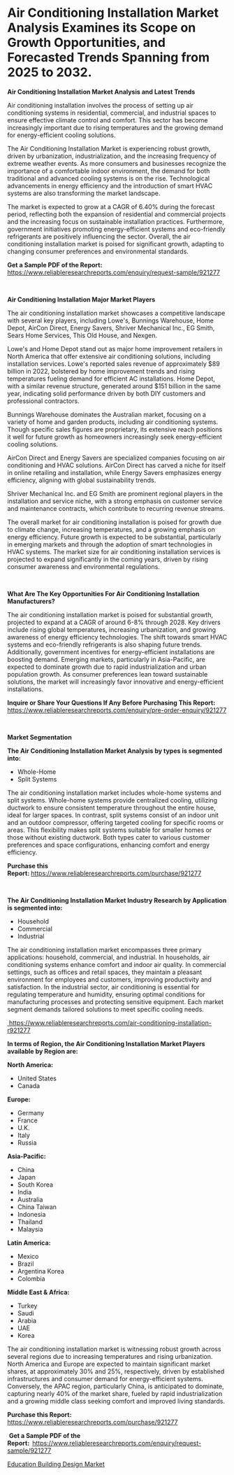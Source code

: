 <p><h1>Air Conditioning Installation Market Analysis Examines its Scope on Growth Opportunities, and Forecasted Trends Spanning from 2025 to 2032.</h1></p><p><strong>Air Conditioning Installation Market Analysis and Latest Trends</strong></p>
<p><p>Air conditioning installation involves the process of setting up air conditioning systems in residential, commercial, and industrial spaces to ensure effective climate control and comfort. This sector has become increasingly important due to rising temperatures and the growing demand for energy-efficient cooling solutions. </p><p>The Air Conditioning Installation Market is experiencing robust growth, driven by urbanization, industrialization, and the increasing frequency of extreme weather events. As more consumers and businesses recognize the importance of a comfortable indoor environment, the demand for both traditional and advanced cooling systems is on the rise. Technological advancements in energy efficiency and the introduction of smart HVAC systems are also transforming the market landscape.</p><p>The market is expected to grow at a CAGR of 6.40% during the forecast period, reflecting both the expansion of residential and commercial projects and the increasing focus on sustainable installation practices. Furthermore, government initiatives promoting energy-efficient systems and eco-friendly refrigerants are positively influencing the sector. Overall, the air conditioning installation market is poised for significant growth, adapting to changing consumer preferences and environmental standards.</p></p>
<p><strong>Get a Sample PDF of the Report:&nbsp;</strong> <a href="https://www.reliableresearchreports.com/enquiry/request-sample/921277?utm_campaign=2222&utm_medium=2&utm_source=Github&utm_content=ia&utm_term=05032025&utm_id=air-conditioning-installation">https://www.reliableresearchreports.com/enquiry/request-sample/921277</a></p>
<p>&nbsp;</p>
<p><strong>Air Conditioning Installation Major Market Players</strong></p>
<p><p>The air conditioning installation market showcases a competitive landscape with several key players, including Lowe's, Bunnings Warehouse, Home Depot, AirCon Direct, Energy Savers, Shriver Mechanical Inc., EG Smith, Sears Home Services, This Old House, and Nexgen. </p><p>Lowe's and Home Depot stand out as major home improvement retailers in North America that offer extensive air conditioning solutions, including installation services. Lowe's reported sales revenue of approximately $89 billion in 2022, bolstered by home improvement trends and rising temperatures fueling demand for efficient AC installations. Home Depot, with a similar revenue structure, generated around $151 billion in the same year, indicating solid performance driven by both DIY customers and professional contractors.</p><p>Bunnings Warehouse dominates the Australian market, focusing on a variety of home and garden products, including air conditioning systems. Though specific sales figures are proprietary, its extensive reach positions it well for future growth as homeowners increasingly seek energy-efficient cooling solutions.</p><p>AirCon Direct and Energy Savers are specialized companies focusing on air conditioning and HVAC solutions. AirCon Direct has carved a niche for itself in online retailing and installation, while Energy Savers emphasizes energy efficiency, aligning with global sustainability trends.</p><p>Shriver Mechanical Inc. and EG Smith are prominent regional players in the installation and service niche, with a strong emphasis on customer service and maintenance contracts, which contribute to recurring revenue streams.</p><p>The overall market for air conditioning installation is poised for growth due to climate change, increasing temperatures, and a growing emphasis on energy efficiency. Future growth is expected to be substantial, particularly in emerging markets and through the adoption of smart technologies in HVAC systems. The market size for air conditioning installation services is projected to expand significantly in the coming years, driven by rising consumer awareness and environmental regulations.</p></p>
<p>&nbsp;</p>
<p><strong>What Are The Key Opportunities For Air Conditioning Installation Manufacturers?</strong></p>
<p><p>The air conditioning installation market is poised for substantial growth, projected to expand at a CAGR of around 6-8% through 2028. Key drivers include rising global temperatures, increasing urbanization, and growing awareness of energy efficiency technologies. The shift towards smart HVAC systems and eco-friendly refrigerants is also shaping future trends. Additionally, government incentives for energy-efficient installations are boosting demand. Emerging markets, particularly in Asia-Pacific, are expected to dominate growth due to rapid industrialization and urban population growth. As consumer preferences lean toward sustainable solutions, the market will increasingly favor innovative and energy-efficient installations.</p></p>
<p><strong>Inquire or Share Your Questions If Any Before Purchasing This Report:</strong> <a href="https://www.reliableresearchreports.com/enquiry/pre-order-enquiry/921277?utm_campaign=2222&utm_medium=2&utm_source=Github&utm_content=ia&utm_term=05032025&utm_id=air-conditioning-installation">https://www.reliableresearchreports.com/enquiry/pre-order-enquiry/921277</a></p>
<p>&nbsp;</p>
<p><strong>Market Segmentation</strong></p>
<p><strong>The Air Conditioning Installation Market Analysis by types is segmented into:</strong></p>
<p><ul><li>Whole-Home</li><li>Split Systems</li></ul></p>
<p><p>The air conditioning installation market includes whole-home systems and split systems. Whole-home systems provide centralized cooling, utilizing ductwork to ensure consistent temperature throughout the entire house, ideal for larger spaces. In contrast, split systems consist of an indoor unit and an outdoor compressor, offering targeted cooling for specific rooms or areas. This flexibility makes split systems suitable for smaller homes or those without existing ductwork. Both types cater to various customer preferences and space configurations, enhancing comfort and energy efficiency.</p></p>
<p><strong>Purchase this Report:&nbsp;</strong><a href="https://www.reliableresearchreports.com/purchase/921277?utm_campaign=2222&utm_medium=2&utm_source=Github&utm_content=ia&utm_term=05032025&utm_id=air-conditioning-installation">https://www.reliableresearchreports.com/purchase/921277</a></p>
<p>&nbsp;</p>
<p><strong>The Air Conditioning Installation Market Industry Research by Application is segmented into:</strong></p>
<p><ul><li>Household</li><li>Commercial</li><li>Industrial</li></ul></p>
<p><p>The air conditioning installation market encompasses three primary applications: household, commercial, and industrial. In households, air conditioning systems enhance comfort and indoor air quality. In commercial settings, such as offices and retail spaces, they maintain a pleasant environment for employees and customers, improving productivity and satisfaction. In the industrial sector, air conditioning is essential for regulating temperature and humidity, ensuring optimal conditions for manufacturing processes and protecting sensitive equipment. Each market segment demands tailored solutions to meet specific cooling needs.</p></p>
<p><a href="https://www.reliableresearchreports.com/air-conditioning-installation-r921277?utm_campaign=2222&utm_medium=2&utm_source=Github&utm_content=ia&utm_term=05032025&utm_id=air-conditioning-installation">&nbsp;https://www.reliableresearchreports.com/air-conditioning-installation-r921277</a></p>
<p><strong>In terms of Region, the Air Conditioning Installation Market Players available by Region are:</strong></p>
<p>
    <p> <strong> North America: </strong>
        <ul>
            <li>United States</li>
            <li>Canada</li>
        </ul>
        </p> 
    <p> <strong> Europe: </strong>
        <ul>
            <li>Germany</li>
            <li>France</li>
            <li>U.K.</li>
            <li>Italy</li>
            <li>Russia</li>
        </ul>
        </p> 
    <p> <strong> Asia-Pacific: </strong>
        <ul>
            <li>China</li>
            <li>Japan</li>
            <li>South Korea</li>
            <li>India</li>
            <li>Australia</li>
            <li>China Taiwan</li>
            <li>Indonesia</li>
            <li>Thailand</li>
            <li>Malaysia</li>
        </ul>
        </p> 
    <p> <strong> Latin America: </strong>
        <ul>
            <li>Mexico</li>
            <li>Brazil</li>
            <li>Argentina Korea</li>
            <li>Colombia</li>
        </ul>
        </p> 
    <p> <strong> Middle East & Africa: </strong>
        <ul>
            <li>Turkey</li>
            <li>Saudi</li>
            <li>Arabia</li>
            <li>UAE</li>
            <li>Korea</li>
        </ul>
    </p>
    </p>
<p><p>The air conditioning installation market is witnessing robust growth across several regions due to increasing temperatures and rising urbanization. North America and Europe are expected to maintain significant market shares, at approximately 30% and 25%, respectively, driven by established infrastructures and consumer demand for energy-efficient systems. Conversely, the APAC region, particularly China, is anticipated to dominate, capturing nearly 40% of the market share, fueled by rapid industrialization and a growing middle class seeking comfort and improved living standards.</p></p>
<p><strong>Purchase this Report: </strong><a href="https://www.reliableresearchreports.com/purchase/921277?utm_campaign=2222&utm_medium=2&utm_source=Github&utm_content=ia&utm_term=05032025&utm_id=air-conditioning-installation">https://www.reliableresearchreports.com/purchase/921277</a></p>
<p>&nbsp;<strong>Get a Sample PDF of the Report:&nbsp;&nbsp;</strong><a href="https://www.reliableresearchreports.com/enquiry/request-sample/921277?utm_campaign=2222&utm_medium=2&utm_source=Github&utm_content=ia&utm_term=05032025&utm_id=air-conditioning-installation">https://www.reliableresearchreports.com/enquiry/request-sample/921277</a></p>
<p><strong></strong></p>
<p><p><a href="https://github.com/SamiaChowdhury801/Market-Research-Report-List-1/blob/main/education-building-design-market.md?utm_campaign=2222&utm_medium=2&utm_source=Github&utm_content=ia&utm_term=05032025&utm_id=air-conditioning-installation">Education Building Design Market</a></p></p>
